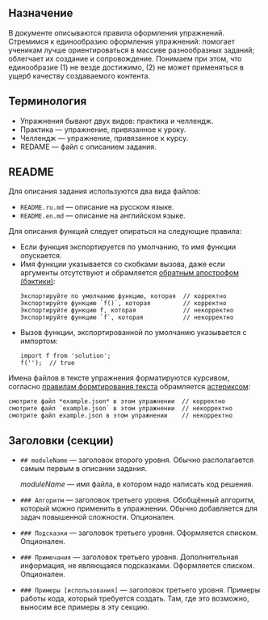 ## Назначение

В документе описываются правила оформления упражнений. Стремимся к единообразию оформления упражнений: помогает ученикам лучше ориентироваться в массиве разнообразных заданий; облегчает их создание и сопровождение. Понимаем при этом, что единообразие (1) не везде достижимо, (2) не может применяться в ущерб качеству создаваемого контента.

## Терминология

* Упражнения бывают двух видов: практика и челлендж.
* Практика — упражнение, привязанное к уроку.
* Челлендж — упражнение, привязанное к курсу.
* REDAME — файл с описанием задания.

## README

Для описания задания используются два вида файлов:

* `README.ru.md` — описание на русском языке.
* `README.en.md` — описание на английском языке.

Для описания функций следует опираться на следующие правила:
* Если функция экспортируется по умолчанию, то имя функции опускается.
* Имя функции указывается со скобками вызова, даже если аргументы отсутствуют и обрамляется [обратным апострофом (бэктики)](https://ru.wikipedia.org/wiki/Машинописный_обратный_апостроф):
  ```
  Экспортируйте по умолчанию функцию, которая  // корректно
  Экспортируйте функцию `f()`, которая         // корректно
  Экспортируйте функцию f, которая             // некорректно
  Экспортируйте функцию `f`, которая           // некорректно
  ```
* Вызов функции, экспортированной по умолчанию указывается с импортом:
  ```
  import f from 'solution';
  f('');  // true
  ```

Имена файлов в тексте упражнения форматируются курсивом, согласно [правилам формтирования текста](https://github.com/Melodyn/documentation-style-guide/blob/master/TEXT.md) обрамляется [астериксом](https://ru.wikipedia.org/wiki/Звёздочка_(типографика)):
  ```
  смотрите файл *example.json* в этом упражнении  // корректно
  смотрите файл `example.json` в этом упражнении  // некорректно
  смотрите файл example.json в этом упражнении    // некорректно
  ```

## Заголовки (секции)

* `## moduleName` — заголовок второго уровня. Обычно располагается самым первым в описании задания.

   _moduleName_ — имя файла, в котором надо написать код решения.

* `### Алгоритм` — заголовок третьего уровня. Обобщённый алгоритм, который можно применить в упражнении. Обычно добавляется для задач повышенной сложности. Опционален.

* `### Подсказки` — заголовок третьего уровня. Оформляется списком. Опционален.

* `### Примечания` — заголовок третьего уровня. Дополнительная информация, не являющаяся подсказками. Оформляется списком. Опционален.

* `### Примеры [использования]` — заголовок третьего уровня. Примеры работы кода, который требуется создать. Там, где это возможно, выносим все примеры в эту секцию.
